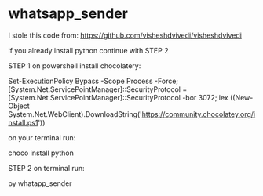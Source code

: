 # whatsapp_sender

I stole this code from:
https://github.com/visheshdvivedi/visheshdvivedi

if you already install python continue with STEP 2

STEP 1
on powershell install chocolatery:

Set-ExecutionPolicy Bypass -Scope Process -Force; [System.Net.ServicePointManager]::SecurityProtocol = [System.Net.ServicePointManager]::SecurityProtocol -bor 3072; iex ((New-Object System.Net.WebClient).DownloadString('https://community.chocolatey.org/install.ps1'))

on your terminal run:

choco install python

STEP 2 
on terminal run:

py whatapp_sender


